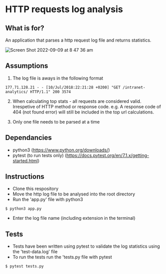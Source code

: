 # HTTP requests log analysis

## What is for?

An application that parses a http request log file and returns statistics.

![Screen Shot 2022-09-09 at 8 47 36 am](https://user-images.githubusercontent.com/106789085/189244203-d7d15709-2c20-404e-a649-5d93a1e6e1b4.png)


## Assumptions
1. The log file is aways in the following format

`177.71.128.21 - - [10/Jul/2018:22:21:28 +0200] "GET /intranet-analytics/ HTTP/1.1" 200 3574`

2. When calculating top stats - all requests are considered valid. Irrespetive of HTTP method or response code.
e.g. A response code of 404 (not found error) will still be included in the top url calculations. 

3. Only one file needs to be parsed at a time

## Dependancies
- python3
(https://www.python.org/downloads/) 
- pytest (to run tests only)
(https://docs.pytest.org/en/7.1.x/getting-started.html)

## Instructions
- Clone this respository
- Move the http log file to be analysed into the root directory
- Run the 'app.py' file with python3
~~~
$ python3 app.py
~~~
- Enter the log file name (including extension in the terminal)


## Tests
- Tests have been written using pytest to validate the log statistics using the 'test-data.log' file
- To run the tests run the 'tests.py file with pytest
~~~
$ pytest tests.py
~~~

